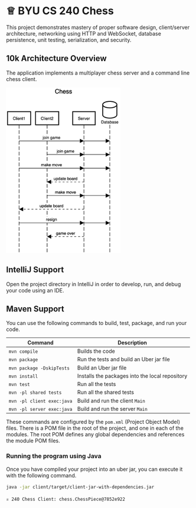 # ♕ BYU CS 240 Chess

This project demonstrates mastery of proper software design, client/server architecture, networking using HTTP and WebSocket, database persistence, unit testing, serialization, and security.

## 10k Architecture Overview

The application implements a multiplayer chess server and a command line chess client.

[![Sequence Diagram](10k-architecture.png)](https://sequencediagram.org/index.html#initialData=C4S2BsFMAIGEAtIGckCh0AcCGAnUBjEbAO2DnBElIEZVs8RCSzYKrgAmO3AorU6AGVIOAG4jUAEyzAsAIyxIYAERnzFkdKgrFIuaKlaUa0ALQA+ISPE4AXNABWAexDFoAcywBbTcLEizS1VZBSVbbVc9HGgnADNYiN19QzZSDkCrfztHFzdPH1Q-Gwzg9TDEqJj4iuSjdmoMopF7LywAaxgvJ3FC6wCLaFLQyHCdSriEseSm6NMBurT7AFcMaWAYOSdcSRTjTka+7NaO6C6emZK1YdHI-Qma6N6ss3nU4Gpl1ZkNrZwdhfeByy9hwyBA7mIT2KAyGGhuSWi9wuc0sAI49nyMG6ElQQA](https://sequencediagram.org/index.html#initialData=IYYwLg9gTgBAwgGwJYFMB2YBQAHYUxIhK4YwDKKUAbpTngUSWDAEooDmSAzmFMARDQVqhFHXyFiwUgBF+wAIIgQKLl0wATeQCNgXFDA3bMmdlAgBXbDADEaYFQCerDt178kg2wHcAFkjAxRFRSAFoAPnJKGigALhgAbQAFAHkyABUAXRgAegt9KAAdNABvfMp7AFsUABoYXDVvaA06lErgJAQAX0xhGJgIl04ePgEhaNF4qFceSgAKcqgq2vq9LiaoFpg2joQASkw2YfcxvtEByLkwRWVVLnj2FDAAVQKFguWDq5uVNQvDbTxFgAUQUMhgi2WMAAZuZKjBXpRvphvkpflwBoMjm5Rp5xiIVPE0BYEAhDjMTnizip-qjbmp4iBpvwUIioO8KsBqnUGutml95Gi7v8jPEAJIAOTIwJY6QhHy5K15Gy2O06MEl6RSCIKyOxIw8gmpBkGdPRjOZgQUFjAvg5S0VAuuQr+g1FGqlMrlkMVdWANt86QgAGt0B6tTBrbbkWbhaEsRTcUaJoSYP7bUHQ2hycck-iqOd45E+pR4unAyH0L1opRMZFgugwPEAEwABlbxRKMAARD7qt3Yt3lt26t3y5n0APu5As92YD10BoTGZLNYbNBpI8YAAZCCcNA+fyBTANsLFmtxRKpDLZHL6NR4zt9pVrFU9EuwBO5w35yYwBB7kgaD2ssPKvvyOY4j+xq0oK9L3BC2BaFaAYgY6KJweiETupK0qyvKnLcmmAYTgemralGvgxphcZflBpwpigZYkZW2b6pSyYEiagwfsxGasdW1C1kW8DII2Lbtp2PbPlOw6juOrFTjOk7zpgi7LuYVi2GYKBhru7CWMwNh+AEQRiWeURCZeCQyMC27AukwK3veXCPvYLFZoJ-QROxebGvEAEGTacwKVmBy+dBjERLGDIwI8YCUSFHnoE6Px3NhgKsKC4KhWGsIQPClHUc68F1kM9FUox8QAITEqSkEGgxXF1rxMB1WSH51qeTYwG2HZoO1aloEupiaWu0waDubgwAA4oqGLGUeZkhMwPEXvECQzQ5t7sIqxS5dmH4+YmkVcQFgHAQd4UnU1BYqNFNGxfFbLLEl-FhRhJVYeE7ogmCBEOtUMJwpGAZ6jdlVcQ9X13AFbhzdUXBodUqUulwGVAtlcXzTA3gBL4ANQvl8IIygxVpWoRYRbdf7IDwKTQqT6jU5Dd0oEWrV02ADNM15lBFt1En9SU3a7YjA6JCLYsoGKMgSwAjM2ADMAAso4mYEL2KrJ2ujtoCCgMGWv9oOck9tLEqKqb2tdDAmQLsNGmrrY2AWFA2AIAYcCWgYpOHqZJ7mat55WRt15ZLk0v7claCdhbirvhex3fjTqaBUBb0Vh9LOcWz0MUwhTIoCypOZ6RdTxyjn0FxjHp4XKlcrM+4baqT5No3WOe-qm0uyw1HHd+zEStb3Mh81AAtB0LUmi4qssK8rKuqepo3OzYjgoKSEDeDAABSEBAbNiq2PrhuByt-ytckzwRzkUfue96Cdt1cAQABUAV3PMiJ1ZycVbntMLpl1YtdFOrNRD5zRg8J4pdR6o3glTCGADUy1RJGSLuxpIHwXiFYZCKBS4vzftAT+1RZbwO+u6Z4SQZAKEcoTY+koj7VHbggv+jVwE9y-v3PyUVh7rWxqQseR0IiCxgF2bsHtgAbygK-d+U4ADqAAJMUjkcgACFtwKDgAAaRHObL+C9VbL0dqvLSNgzBSNEsXWAwBsAe0ID+f2x5uqX34TZOyDknK5CMOPNhA9-IwBAJ7PAcxQH-0HqaR6hdgnsnIelH6mVbL2ToSgGIjhbRAXYJobQRYYoIUGnkxBYDkFMTamg7hp0858NDmU+qwjwiiL6sUQa6kgA)https://sequencediagram.org/index.html#initialData=IYYwLg9gTgBAwgGwJYFMB2YBQAHYUxIhK4YwDKKUAbpTngUSWDAEooDmSAzmFMARDQVqhFHXyFiwUgBF+wAIIgQKLl0wATeQCNgXFDA3bMmdlAgBXbDADEaYFQCerDt178kg2wHcAFkjAxRFRSAFoAPnJKGigALhgAbQAFAHkyABUAXRgAegt9KAAdNABvfMp7AFsUABoYXDVvaA06lErgJAQAX0xhGJgIl04ePgEhaNF4qFceSgAKcqgq2vq9LiaoFpg2joQASkw2YfcxvtEByLkwRWVVLnj2FDAAVQKFguWDq5uVNQvDbTxFgAUQUMhgi2WMAAZuZKjBXpRvphvkpflwBoMjm5Rp5xiIVPE0BYEAhDjMTnizip-qjbmp4iBpvwUIioO8KsBqnUGutml95Gi7v8jPEAJIAOTIwJY6QhHy5K15Gy2O06MEl6RSCIKyOxIw8gmpBkGdPRjOZgQUFjAvg5S0VAuuQr+g1FGqlMrlkMVdWANt86QgAGt0B6tTBrbbkWbhaEsRTcUaJoSYP7bUHQ2hycck-iqOd45E+pR4unAyH0L1opRMZFgugwPEAEwABlbxRKMAARD7qt3Yt3lt26t3y5n0APu5As92YD10BoTGZLNYbNBpI8YAAZCCcNA+fyBTANsLFmtxRKpDLZHL6NR4zt9pVrFU9EuwBO5w35yYwBB7kgaD2ssPKvvyOY4j+xq0oK9L3BC2BaFaAYgY6KJweiETupK0qyvKnLcmmAYTgemralGvgxphcZflBpwpigZYkZW2b6pSyYEiagwfsxGasdW1C1kW8DII2Lbtp2PbPlOw6juOrFTjOk7zpgi7LuYVi2GYKBhru7CWMwNh+AEQRiWeURCZeCQyMC27AukwK3veXCPvYLFZoJ-QROxebGvEAEGTacwKVmBy+dBjERLGDIwI8YCUSFHnoE6Px3NhgKsKC4KhWGsIQPClHUc68F1kM9FUox8QAITEqSkEGgxXF1rxMB1WSH51qeTYwG2HZoO1aloEupiaWu0waDubgwAA4oqGLGUeZkhMwPEXvECQzQ5t7sIqxS5dmH4+YmkVcQFgHAQd4UnU1BYqNFNGxfFbLLEl-FhRhJVYeE7ogmCBEOtUMJwpGAZ6jdlVcQ9X13AFbhzdUXBodUqUulwGVAtlcXzTA3gBL4ANQvl8IIygxVpWoRYRbdf7IDwKTQqT6jU5Dd0oEWrV02ADNM15lBFt1En9SU3a7YjA6JCLYsoGKMgSwAjM2ADMAAso4mYEL2KrJ2ujtoCCgMGWv9oOck9tLEqKqb2tdDAmQLsNGmrrY2AWFA2AIAYcCWgYpOHqZJ7mat55WRt15ZLk0v7claCdhbirvhex3fjTqaBUBb0Vh9LOcWz0MUwhTIoCypOZ6RdTxyjn0FxjHp4XKlcrM+4baqT5No3WOe-qm0uyw1HHd+zEStb3Mh81AAtB0LUmi4qssK8rKuqepo3OzYjgoKSEDeDAABSEBAbNiq2PrhuByt-ytckzwRzkUfue96Cdt1cAQABUAV3PMiJ1ZycVbntMLpl1YtdFOrNRD5zRg8J4pdR6o3glTCGADUy1RJGSLuxpIHwXiFYZCKBS4vzftAT+1RZbwO+u6Z4SQZAKEcoTY+koj7VHbggv+jVwE9y-v3PyUVh7rWxqQseR0IiCxgF2bsHtgAbygK-d+U4ADqAAJMUjkcgACFtwKDgAAaRHObL+C9VbL0dqvLSNgzBSNEsXWAwBsAe0ID+f2x5uqX34TZOyDknK5CMOPNhA9-IwBAJ7PAcxQH-0HqaR6hdgnsnIelH6mVbL2ToSgGIjhbRAXYJobQRYYoIUGnkxBYDkFMTamg7hp0858NDmU+qwjwiiL6sUQa6kgA)

## IntelliJ Support

Open the project directory in IntelliJ in order to develop, run, and debug your code using an IDE.

## Maven Support

You can use the following commands to build, test, package, and run your code.

| Command                    | Description                                     |
| -------------------------- | ----------------------------------------------- |
| `mvn compile`              | Builds the code                                 |
| `mvn package`              | Run the tests and build an Uber jar file        |
| `mvn package -DskipTests`  | Build an Uber jar file                          |
| `mvn install`              | Installs the packages into the local repository |
| `mvn test`                 | Run all the tests                               |
| `mvn -pl shared tests`     | Run all the shared tests                        |
| `mvn -pl client exec:java` | Build and run the client `Main`                 |
| `mvn -pl server exec:java` | Build and run the server `Main`                 |

These commands are configured by the `pom.xml` (Project Object Model) files. There is a POM file in the root of the project, and one in each of the modules. The root POM defines any global dependencies and references the module POM files.

### Running the program using Java

Once you have compiled your project into an uber jar, you can execute it with the following command.

```sh
java -jar client/target/client-jar-with-dependencies.jar

♕ 240 Chess Client: chess.ChessPiece@7852e922
```
